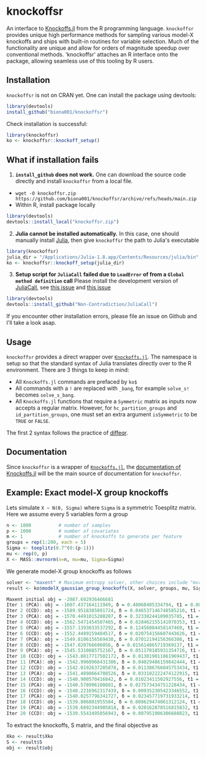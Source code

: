 # knockoffsr

An interface to [Knockoffs.jl](https://github.com/biona001/Knockoffs.jl) from the R programming language. `knockoffsr` provides unique high performance methods for sampling various model-X knockoffs and ships with built-in routines for variable selection. Much of the functionality are unique and allow for orders of magnitude speedup over conventional methods. 'knockoffsr' attaches an R interface onto the package, allowing seamless use of this tooling by R users. 

## Installation

`knockoffsr` is not on CRAN yet. One can install the package using devtools:
```R
library(devtools)
install_github("biona001/knockoffsr")
```
Check installation is successful:
```R
library(knockoffsr)
ko <- knockoffsr::knockoff_setup()
```

## What if installation fails

1. **`install_github` does not work.** One can download the source code directly and install `knockoffsr` from a local file.
+ `wget -O knockoffsr.zip https://github.com/biona001/knockoffsr/archive/refs/heads/main.zip`
+ Within R, install package locally
```R
library(devtools)
devtools::install_local("knockoffsr.zip")
```

2. **Julia cannot be installed automatically.** In this case, one should manually install [Julia](https://julialang.org/downloads/), then give `knockoffsr` the path to Julia's executable
```R
library(knockoffsr)
julia_dir = "/Applications/Julia-1.8.app/Contents/Resources/julia/bin" # path to Julia executable
ko <- knockoffsr::knockoff_setup(julia_dir)
```

3. **Setup script for `JuliaCall` failed due to `LoadError` of from a `Global method definition` call** Please install the development version of [JuliaCall](https://github.com/Non-Contradiction/JuliaCall), see [this issue](https://github.com/Non-Contradiction/JuliaCall/issues/203) and [this issue](https://github.com/Non-Contradiction/JuliaCall/issues/205)
```R
library(devtools)
devtools::install_github("Non-Contradiction/JuliaCall")
```

If you encounter other installation errors, please file an issue on Github and I'll take a look asap.
 
## Usage

`knockoffsr` provides a direct wrapper over [`Knockoffs.jl`](https://github.com/biona001/Knockoffs.jl). The namespace is setup so that the standard syntax of Julia translates directly over to the R environment. There are 3 things to keep in mind:

+ All `Knockoffs.jl` commands are prefaced by `ko$`
+ All commands with a `!` are replaced with `_bang`, for example `solve_s!` becomes `solve_s_bang`.
+ All `Knockoffs.jl` functions that require a `Symmetric` matrix as inputs now accepts a regular matrix. However, for `hc_partition_groups` and `id_partition_groups`, one must set an extra argument `isSymmetric` to be `TRUE` or `FALSE`.

The first 2 syntax follows the practice of [diffeqr](https://github.com/SciML/diffeqr/tree/master).

## Documentation

Since `knockoffsr` is a wrapper of [`Knockoffs.jl`](https://github.com/biona001/Knockoffs.jl), the [documentation of Knockoffs.jl](https://biona001.github.io/Knockoffs.jl/dev/) will be the main source of documentation for `knockoffsr`.

## Example: Exact model-X group knockoffs

Lets simulate `X ~ N(0, Sigma)` where `Sigma` is a symmetric Toesplitz matrix. Here we assume every 5 variables form a group
```R
n <- 1000          # number of samples
p <- 1000          # number of covariates
m <- 1             # number of knockoffs to generate per feature
groups = rep(1:200, each = 5)
Sigma <- toeplitz(0.7^(0:(p-1)))
mu <- rep(0, p)
X <- MASS::mvrnorm(n=n, mu=mu, Sigma=Sigma)
```
We generate model-X group knockoffs as follows
```R
solver <- "maxent" # Maximum entropy solver, other choices include "mvr", "sdp", "equi"
result <- ko$modelX_gaussian_group_knockoffs(X, solver, groups, mu, Sigma, verbose=TRUE)

Maxent initial obj = -2087.692936466681
Iter 1 (PCA): obj = -1607.437164111949, δ = 0.48068405334794, t1 = 0.08, t2 = 0.51
Iter 2 (CCD): obj = -1589.9518385891724, δ = 0.046537146748585216, t1 = 0.2, t2 = 1.72, t3 = 0.0
Iter 3 (PCA): obj = -1570.4491015280207, δ = 0.32338244109035785, t1 = 0.27, t2 = 2.23
Iter 4 (CCD): obj = -1562.5471454507465, δ = 0.028462155141070353, t1 = 0.39, t2 = 3.4, t3 = 0.0
Iter 5 (PCA): obj = -1557.1393033537292, δ = 0.12456084458147469, t1 = 0.52, t2 = 3.9
Iter 6 (CCD): obj = -1552.4489159484517, δ = 0.020754156607443626, t1 = 0.63, t2 = 5.08, t3 = 0.0
Iter 7 (PCA): obj = -1549.8106156569438, δ = 0.07012194156366308, t1 = 0.7, t2 = 5.59
Iter 8 (CCD): obj = -1547.020766696056, δ = 0.015614065719369137, t1 = 0.81, t2 = 6.71, t3 = 0.01
Iter 9 (PCA): obj = -1545.5310885752167, δ = 0.051170185931354716, t1 = 0.87, t2 = 7.22
Iter 10 (CCD): obj = -1543.8817717502172, δ = 0.013019011861969437, t1 = 0.98, t2 = 8.35, t3 = 0.01
Iter 11 (PCA): obj = -1542.9960966431306, δ = 0.04029486159842444, t1 = 1.04, t2 = 8.86
Iter 12 (CCD): obj = -1542.0192637205878, δ = 0.011386766045753434, t1 = 1.15, t2 = 10.0, t3 = 0.01
Iter 13 (PCA): obj = -1541.4898664708526, δ = 0.033102222474122915, t1 = 1.21, t2 = 10.51
Iter 14 (CCD): obj = -1540.900570416842, δ = 0.01023411502927556, t1 = 1.31, t2 = 11.64, t3 = 0.01
Iter 15 (PCA): obj = -1540.578996100881, δ = 0.027573434751228434, t1 = 1.39, t2 = 12.14
Iter 16 (CCD): obj = -1540.2216962317439, δ = 0.009352305423346552, t1 = 1.49, t2 = 13.26, t3 = 0.01
Iter 17 (PCA): obj = -1540.0257796341727, δ = 0.023457719731933214, t1 = 1.55, t2 = 13.76
Iter 18 (CCD): obj = -1539.806801955504, δ = 0.008629474061312124, t1 = 1.65, t2 = 14.89, t3 = 0.01
Iter 19 (PCA): obj = -1539.6892344905818, δ = 0.020162878516815832, t1 = 1.71, t2 = 15.39
Iter 20 (CCD): obj = -1539.5543495056943, δ = 0.007951906306608823, t1 = 1.81, t2 = 16.53, t3 = 0.02
```
To extract the knockoffs, S matrix, and the final objective as
```R
Xko <- result$Xko
S <- result$S
obj <- result$obj
```
